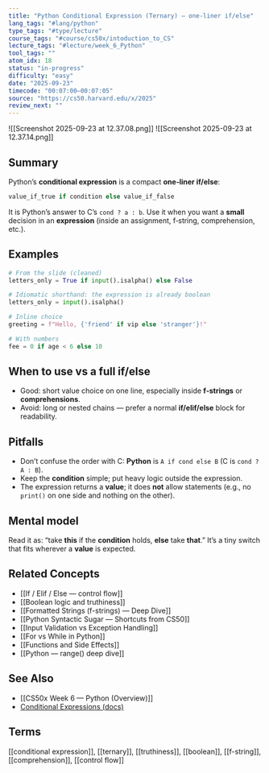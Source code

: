 ```yaml
---
title: "Python Conditional Expression (Ternary) — one-liner if/else"
lang_tags: "#lang/python"
type_tags: "#type/lecture"
course_tags: "#course/cs50x/intoduction_to_CS"
lecture_tags: "#lecture/week_6_Python"
tool_tags: ""
atom_idx: 18
status: "in-progress"
difficulty: "easy"
date: "2025-09-23"
timecode: "00:07:00–00:07:05"
source: "https://cs50.harvard.edu/x/2025"
review_next: ""
---
```


![[Screenshot 2025-09-23 at 12.37.08.png]]
![[Screenshot 2025-09-23 at 12.37.14.png]]

## Summary
Python’s **conditional expression** is a compact **one‑liner if/else**:
```python
value_if_true if condition else value_if_false
```
It is Python’s answer to C’s `cond ? a : b`. Use it when you want a **small** decision in an **expression** (inside an assignment, f‑string, comprehension, etc.).

## Examples
```python
# From the slide (cleaned)
letters_only = True if input().isalpha() else False

# Idiomatic shorthand: the expression is already boolean
letters_only = input().isalpha()

# Inline choice
greeting = f"Hello, {'friend' if vip else 'stranger'}!"

# With numbers
fee = 0 if age < 6 else 10
```

## When to use vs a full if/else
- Good: short value choice on one line, especially inside **f‑strings** or **comprehensions**.
- Avoid: long or nested chains — prefer a normal **if/elif/else** block for readability.

## Pitfalls
- Don’t confuse the order with C: **Python** is `A if cond else B` (C is `cond ? A : B`).  
- Keep the **condition** simple; put heavy logic outside the expression.
- The expression returns a **value**; it does **not** allow statements (e.g., no `print()` on one side and nothing on the other).

## Mental model
Read it as: “take **this** if the **condition** holds, **else** take **that**.” It’s a tiny switch that fits wherever a **value** is expected.

## Related Concepts
- [[If / Elif / Else — control flow]]
- [[Boolean logic and truthiness]]
- [[Formatted Strings (f-strings) — Deep Dive]]
- [[Python Syntactic Sugar — Shortcuts from CS50]]
- [[Input Validation vs Exception Handling]]
- [[For vs While in Python]]
- [[Functions and Side Effects]]
- [[Python — range() deep dive]]

## See Also
- [[CS50x Week 6 — Python (Overview)]]
- [Conditional Expressions (docs)](https://docs.python.org/3/reference/expressions.html#conditional-expressions)

## Terms
[[conditional expression]], [[ternary]], [[truthiness]], [[boolean]], [[f-string]], [[comprehension]], [[control flow]]
